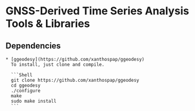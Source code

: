# GNSS-Derived Time Series Analysis Tools & Libraries

## Dependencies
    * [ggeodesy](https://github.com/xanthospap/ggeodesy)
      To install, just clone and compile.
      
      ```Shell
      git clone https://github.com/xanthospap/ggeodesy
      cd ggeodesy
      ./configure
      make
      sudo make install
      ```
